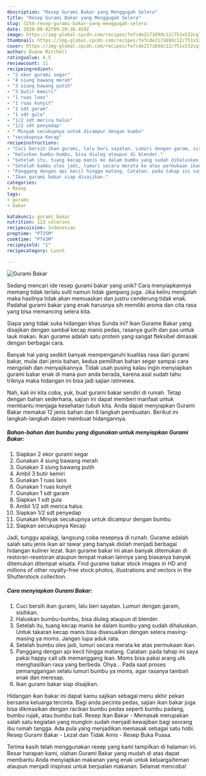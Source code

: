 ```yaml
---
description: "Resep Gurami Bakar yang Menggugah Selera"
title: "Resep Gurami Bakar yang Menggugah Selera"
slug: 3254-resep-gurami-bakar-yang-menggugah-selera
date: 2020-08-02T09:29:36.459Z
image: https://img-global.cpcdn.com/recipes/fefcde217169dc12/751x532cq70/gurami-bakar-foto-resep-utama.jpg
thumbnail: https://img-global.cpcdn.com/recipes/fefcde217169dc12/751x532cq70/gurami-bakar-foto-resep-utama.jpg
cover: https://img-global.cpcdn.com/recipes/fefcde217169dc12/751x532cq70/gurami-bakar-foto-resep-utama.jpg
author: Duane Mitchell
ratingvalue: 4.5
reviewcount: 11
recipeingredient:
- "2 ekor gurami segar"
- "4 siung bawang merah"
- "3 siung bawang putih"
- "3 butir kemiri"
- "1 ruas laos"
- "1 ruas kunyit"
- "1 sdt garam"
- "1 sdt gula"
- "1/2 sdt merica halus"
- "1/2 sdt penyedap"
- " Minyak secukupnya untuk dicampur dengan bumbu"
- "secukupnya Kecap"
recipeinstructions:
- "Cuci bersih ikan gurami, lalu beri sayatan. Lumuri dengan garam, sisihkan."
- "Haluskan bumbu-bumbu, bisa diuleg ataupun di blender."
- "Setelah itu, tuang kecap manis ke dalam bumbu yang sudah dihaluskan. Untuk takaran kecap manis bisa disesuaikan dengan selera masing-masing ya moms. Jangan lupa aduk rata."
- "Setelah bumbu oles jadi, lumuri secara merata ke atas permukaan ikan."
- "Panggang dengan api kecil hingga matang. Catatan: pada tahap ini saya pakai happy call utk memanggang ikan. Moms bisa pakai arang utk menghasilkan rasa yang berbeda. Ohya... Pada saat proses pemanggangan selalu lumuri bumbu ya moms, agar rasanya tambah enak dan meresap."
- "Ikan gurami bakar siap disajikan."
categories:
- Resep
tags:
- gurami
- bakar

katakunci: gurami bakar 
nutrition: 123 calories
recipecuisine: Indonesian
preptime: "PT25M"
cooktime: "PT43M"
recipeyield: "1"
recipecategory: Lunch

---
```



![Gurami Bakar](https://img-global.cpcdn.com/recipes/fefcde217169dc12/751x532cq70/gurami-bakar-foto-resep-utama.jpg)

Sedang mencari ide resep gurami bakar yang unik? Cara menyiapkannya memang tidak terlalu sulit namun tidak gampang juga. Jika keliru mengolah maka hasilnya tidak akan memuaskan dan justru cenderung tidak enak. Padahal gurami bakar yang enak harusnya sih memiliki aroma dan cita rasa yang bisa memancing selera kita.

Siapa yang tidak suka hidangan khas Sunda ini? Ikan Gurame Bakar yang disajikan dengan sambal kecap manis pedas, rasanya gurih dan pas untuk lauk makan. Ikan gurame adalah satu protein yang sangat fleksibel dimasak dengan berbagai cara.

Banyak hal yang sedikit banyak mempengaruhi kualitas rasa dari gurami bakar, mulai dari jenis bahan, kedua pemilihan bahan segar sampai cara mengolah dan menyajikannya. Tidak usah pusing kalau ingin menyiapkan gurami bakar enak di mana pun anda berada, karena asal sudah tahu triknya maka hidangan ini bisa jadi sajian istimewa.


Nah, kali ini kita coba, yuk, buat gurami bakar sendiri di rumah. Tetap dengan bahan sederhana, sajian ini dapat memberi manfaat untuk membantu menjaga kesehatan tubuh kita. Anda dapat menyiapkan Gurami Bakar memakai 12 jenis bahan dan 6 langkah pembuatan. Berikut ini langkah-langkah dalam membuat hidangannya.

<!--inarticleads1-->

##### Bahan-bahan dan bumbu yang digunakan untuk menyiapkan Gurami Bakar:

1. Siapkan 2 ekor gurami segar
1. Gunakan 4 siung bawang merah
1. Gunakan 3 siung bawang putih
1. Ambil 3 butir kemiri
1. Gunakan 1 ruas laos
1. Gunakan 1 ruas kunyit
1. Gunakan 1 sdt garam
1. Siapkan 1 sdt gula
1. Ambil 1/2 sdt merica halus
1. Siapkan 1/2 sdt penyedap
1. Gunakan  Minyak secukupnya untuk dicampur dengan bumbu
1. Siapkan secukupnya Kecap


Jadi, tunggu apalagi, langsung coba resepnya di rumah. Gurame adalah salah satu jenis ikan air tawar yang banyak diolah menjadi berbagai hidangan kuliner lezat. Ikan gurame bakar ini akan banyak ditemukan di restoran-resetoran ataupun tempat makan lainnya yang biasanya banyak ditemukan ditempat wisata. Find gurame bakar stock images in HD and millions of other royalty-free stock photos, illustrations and vectors in the Shutterstock collection. 

<!--inarticleads2-->

##### Cara menyiapkan Gurami Bakar:

1. Cuci bersih ikan gurami, lalu beri sayatan. Lumuri dengan garam, sisihkan.
1. Haluskan bumbu-bumbu, bisa diuleg ataupun di blender.
1. Setelah itu, tuang kecap manis ke dalam bumbu yang sudah dihaluskan. Untuk takaran kecap manis bisa disesuaikan dengan selera masing-masing ya moms. Jangan lupa aduk rata.
1. Setelah bumbu oles jadi, lumuri secara merata ke atas permukaan ikan.
1. Panggang dengan api kecil hingga matang. Catatan: pada tahap ini saya pakai happy call utk memanggang ikan. Moms bisa pakai arang utk menghasilkan rasa yang berbeda. Ohya... Pada saat proses pemanggangan selalu lumuri bumbu ya moms, agar rasanya tambah enak dan meresap.
1. Ikan gurami bakar siap disajikan.


Hidangan ikan bakar ini dapat kamu sajikan sebagai menu akhir pekan bersama keluarga tercinta. Bagi anda pecinta pedas, sajian ikan bakar juga bisa dikreasikan dengan racikan bumbu pedas seperti bumbu padang, bumbu rujak, atau bumbu bali. Resep Ikan Bakar - Memasak merupakan salah satu kegiatan yang mungkin sudah menjadi kewajiban bagi seorang ibu rumah tangga. Ada pula yang menjadikan memasak sebagai satu hobi. Resep Gurami Bakar - Lezat dan Tidak Amis - Resep Buka Puasa. 

Terima kasih telah menggunakan resep yang kami tampilkan di halaman ini. Besar harapan kami, olahan Gurami Bakar yang mudah di atas dapat membantu Anda menyiapkan makanan yang enak untuk keluarga/teman ataupun menjadi inspirasi untuk berjualan makanan. Selamat mencoba!
